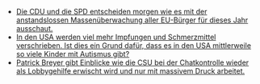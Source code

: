 * [Die CDU und die SPD entscheiden morgen wie es mit der anstandslossen Massenüberwachung aller EU-Bürger für dieses Jahr ausschaut.](https://netzpolitik.org/2025/gesetzentwurf-daenemark-pocht-auf-entscheidung-zur-chatkontrolle/)
* [In den USA werden viel mehr Impfungen und Schmerzmittel verschrieben. Ist dies ein Grund dafür, dass es in den USA mittlerweile so viele Kinder mit Autismus gibt?](https://impfentscheidung.online/die-sensible-phase-der-schwangerschaft-impfungen-schmerzmittel-entwicklungsstoerungen/)
* [Patrick Breyer gibt Einblicke wie die CSU bei der Chatkontrolle wieder als Lobbygehilfe erwischt wird und nur mit massivem Druck arbeitet.](https://www.patrick-breyer.de/chatkontrolle-innenministerium-will-mit-last-minute-trick-zustimmung-erzwingen-eu-kommission-taeuscht-kinderschuetzer-mit-falschinformationen/)
